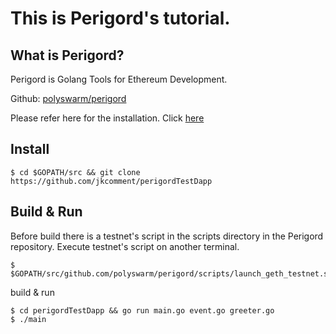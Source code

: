 # This is Perigord's tutorial.

## What is Perigord?
Perigord is Golang Tools for Ethereum Development.

Github: [polyswarm/perigord](https://github.com/polyswarm/perigord)

Please refer here for the installation. Click [here](https://github.com/polyswarm/perigord)

## Install
```
$ cd $GOPATH/src && git clone https://github.com/jkcomment/perigordTestDapp
```

## Build & Run
Before build there is a testnet's script in the scripts directory in the Perigord repository. Execute testnet's script on another terminal.

```
$ $GOPATH/src/github.com/polyswarm/perigord/scripts/launch_geth_testnet.sh
```

build & run
```
$ cd perigordTestDapp && go run main.go event.go greeter.go
$ ./main
```
